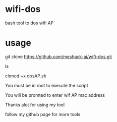 # wifi-dos
bash tool to dos wifi AP


# usage

git clone https://github.com/meshack-ai/wifi-dos.git

ls

chmod +x dosAP.sh

You must be in root to execute the script

You will be promted to enter wif AP mac address 


Thanks alot for using my tool

 follow my github page for more tools 

